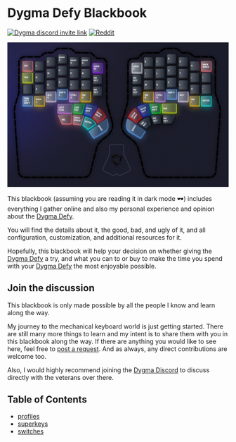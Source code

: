 # Dygma Defy Blackbook

[![Dygma discord invite link](https://dcbadge.vercel.app/api/server/XpMEtRGH5P)](https://discord.gg/XpMEtRGH5P)
[![Reddit](https://img.shields.io/badge/Reddit-%23FF4500.svg?style=for-the-badge&logo=Reddit&logoColor=white)](https://www.reddit.com/r/DygmaLab/)

![Dygma Defy](./profiles/lower-row/layer-1.png)

This blackbook (assuming you are reading it in dark mode 🕶️) includes everything I gather online and also my personal experience and opinion about the [Dygma Defy][defy].

You will find the details about it, the good, bad, and ugly of it,
and all configuration, customization, and additional resources for it.

Hopefully, this blackbook will help your decision on whether giving the [Dygma Defy][defy] a try,
and what you can to or buy to make the time you spend with your [Dygma Defy][defy] the most enjoyable possible.

## Join the discussion

This blackbook is only made possible by all the people I know and learn along the way.

My journey to the mechanical keyboard world is just getting started.
There are still many more things to learn and my intent is to share them with you in this blackbook along the way.
If there are anything you would like to see here, feel free to [post a request](https://github.com/unional/dygma-defy-layers/issues). And as always, any direct contributions are welcome too.

Also, I would highly recommend joining the [Dygma Discord](https://discord.com/channels/895297925578637362/900274232473317386) to discuss directly with the veterans over there.

## Table of Contents

- [profiles](./profiles/readme.md)
- [superkeys](./superkeys/readme.md)
- [switches](./switches/readme.md)

[defy]: https://dygma.com/pages/defy
